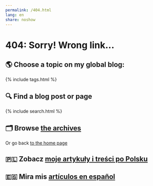 ```yaml
---
permalink: /404.html
lang: en
share: noshow
---
```


# 404: Sorry! Wrong link...

## 🌎 Choose a topic on my global blog:

{% include tags.html %}

## 🔍 Find a blog post or page

{% include search.html %}

## 🗂 Browse [the archives](/archive)

Or go back [to the home page](/)

## 🇵🇱 Zobacz [moje artykuły i treści po Polsku](/pl/)

## 🇪🇸 Mira mis [artículos en español](/es/)